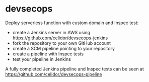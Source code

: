 # devsecops

Deploy serverless function with custom domain and Inspec test:

* create a Jenkins server in AWS using https://github.com/celidor/devsecops-jenkins
* fork the repository to your own GitHub account
* create a SCM pipeline pointing to your repository
* create a pipeline with Inspec tests
* test your pipeline in Jenkins

A fully completed Jenkins pipeline and Inspec tests can be seen at https://github.com/celidor/devsecops-pipeline
